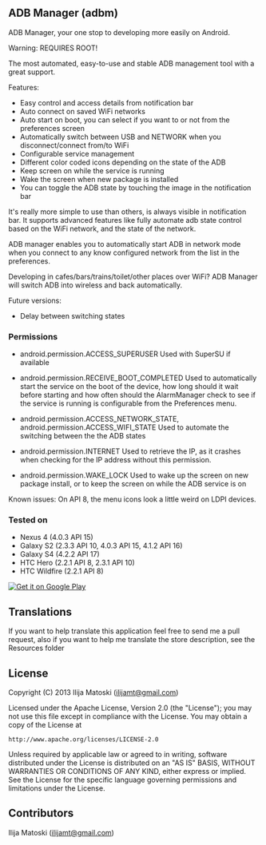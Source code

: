 ADB Manager (adbm)
------------------

ADB Manager, your one stop to developing more easily on Android.

Warning: REQUIRES ROOT!

The most automated, easy-to-use and stable ADB management tool with a great support.

Features:
+ Easy control and access details from notification bar
+ Auto connect on saved WiFi networks
+ Auto start on boot, you can select if you want to or not from the preferences screen
+ Automatically switch between USB and NETWORK when you disconnect/connect from/to WiFi
+ Configurable service management
+ Different color coded icons depending on the state of the ADB 
+ Keep screen on while the service is running
+ Wake the screen when new package is installed
+ You can toggle the ADB state by touching the image in the notification bar

It's really more simple to use than others, is always visible in notification bar. It supports advanced features like fully automate adb state control based on the WiFi network, and the state of the network.

ADB manager enables you to automatically start ADB in network mode when you connect to any know configured network from the list in the preferences.

Developing in cafes/bars/trains/toilet/other places over WiFi? ADB Manager will switch ADB into wireless and back automatically.

Future versions:
+ Delay between switching states

### Permissions

* android.permission.ACCESS_SUPERUSER 
Used with SuperSU if available

* android.permission.RECEIVE_BOOT_COMPLETED
Used to automatically start the service on the boot of the device, how long should it wait before starting and how often should the AlarmManager check to see if the service is running is configurable from the Preferences menu.

* android.permission.ACCESS_NETWORK_STATE, android.permission.ACCESS_WIFI_STATE
Used to automate the switching between the the ADB states

* android.permission.INTERNET
Used to retrieve the IP, as it crashes when checking for the IP address without this permission.

* android.permission.WAKE_LOCK
Used to wake up the screen on new package install, or to keep the screen on while the ADB service is on

Known issues:
On API 8, the menu icons look a little weird on LDPI devices.

### Tested on

* Nexus 4 (4.0.3 API 15)
* Galaxy S2 (2.3.3 API 10, 4.0.3 API 15, 4.1.2  API 16)
* Galaxy S4 (4.2.2 API 17)
* HTC Hero (2.2.1 API 8, 2.3.1 API 10)
* HTC Wildfire (2.2.1 API 8)

<a href="https://play.google.com/store/apps/details?id=com.matoski.adbm">
  <img alt="Get it on Google Play"
       src="https://developer.android.com/images/brand/en_generic_rgb_wo_60.png" />
</a>

Translations
------------
If you want to help translate this application feel free to send me a pull request, also if you want to help me translate the store description, see the Resources folder

License
-------

Copyright (C) 2013 Ilija Matoski (ilijamt@gmail.com)
 
Licensed under the Apache License, Version 2.0 (the "License");
you may not use this file except in compliance with the License.
You may obtain a copy of the License at
 
    http://www.apache.org/licenses/LICENSE-2.0
 
Unless required by applicable law or agreed to in writing, software
distributed under the License is distributed on an "AS IS" BASIS,
WITHOUT WARRANTIES OR CONDITIONS OF ANY KIND, either express or implied.
See the License for the specific language governing permissions and
limitations under the License.

Contributors
------------
Ilija Matoski (ilijamt@gmail.com)
